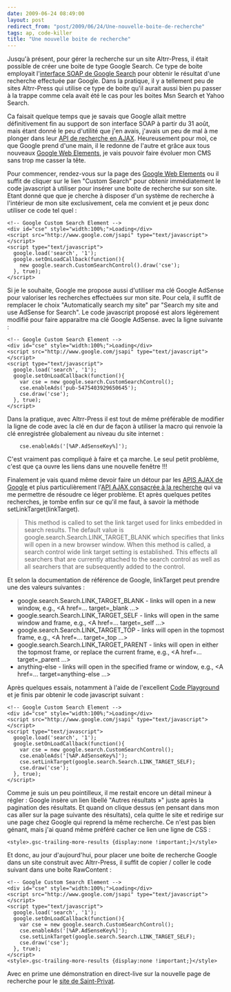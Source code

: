 ```yaml
---
date: 2009-06-24 08:49:00
layout: post
redirect_from: "post/2009/06/24/Une-nouvelle-boite-de-recherche"
tags: ap, code-killer
title: "Une nouvelle boite de recherche"
---
```


Jusqu'à présent, pour gérer la recherche sur un site Altrr-Press, il était
possible de créer une boite de type Google Search. Ce type de boite employait
l'[interface
SOAP de Google Search](http://code.google.com/apis/soapsearch/) pour obtenir le résultat d'une recherche effectuée
par Google. Dans la pratique, il y a tellement peu de sites Altrr-Press qui
utilise ce type de boite qu'il aurait aussi bien pu passer à la trappe comme
cela avait été le cas pour les boites Msn Search et Yahoo Search.

Ca faisait quelque temps que je savais que Google allait mettre
définitivement fin au support de son interface SOAP à partir du 31 août, mais
étant donné le peu d'utilité que j'en avais, j'avais un peu de mal à me plonger
dans leur [API de recherche en AJAX](http://code.google.com/apis/ajaxsearch/web.html/). Heureusement pour moi, ce que Google prend
d'une main, il le redonne de l'autre et grâce aux tous nouveaux [Google Web Elements](http://google-code-updates.blogspot.com/2009/05/introducing-google-web-elements.html), je vais pouvoir faire évoluer mon CMS
sans trop me casser la tête.

Pour commencer, rendez-vous sur la page des [Google Web Elements](http://www.google.com/webelements/) ou
il suffit de cliquer sur le lien "Custom Search" pour obtenir immédiatement le
code javascript à utiliser pour insérer une boite de recherche sur son site.
Etant donné que que je cherche à disposer d'un système de recherche à
l'intérieur de mon site exclusivement, cela me convient et je peux donc
utiliser ce code tel quel :

```
<!-- Google Custom Search Element -->
<div id="cse" style="width:100%;">Loading</div>
<script src="http://www.google.com/jsapi" type="text/javascript"></script>
<script type="text/javascript">
  google.load('search', '1');
  google.setOnLoadCallback(function(){
    new google.search.CustomSearchControl().draw('cse');
  }, true);
</script>
```

Si je le souhaite, Google me propose aussi d'utiliser ma clé Google AdSense
pour valoriser les recherches effectuées sur mon site. Pour cela, il suffit de
remplacer le choix "Automatically search my site" par "Search my site and use
AdSense for Search". Le code javascript proposé est alors légèrement modifié
pour faire apparaitre ma clé Google AdSense. avec la ligne suivante :

```
<!-- Google Custom Search Element -->
<div id="cse" style="width:100%;">Loading</div>
<script src="http://www.google.com/jsapi" type="text/javascript"></script>
<script type="text/javascript">
  google.load('search', '1');
  google.setOnLoadCallback(function(){
    var cse = new google.search.CustomSearchControl();
    cse.enableAds('pub-5475403929650645');
    cse.draw('cse');
  }, true);
</script>
```

Dans la pratique, avec Altrr-Press il est tout de même préférable de
modifier la ligne de code avec la clé en dur de façon à utiliser la macro qui
renvoie la clé enregistrée globalement au niveau du site internet :

```
    cse.enableAds('[%AP.AdSenseKey%]');
```

C'est vraiment pas compliqué à faire et ça marche. Le seul petit problème,
c'est que ça ouvre les liens dans une nouvelle fenêtre !!!

Finalement je vais quand même devoir faire un détour par les [APIS AJAX de Google](http://code.google.com/apis/ajax/) et
plus particulièrement l'[API AJAX
consacrée à la recherche](http://code.google.com/apis/ajaxsearch/web.html) qui va me permettre de résoudre ce léger problème.
Et après quelques petites recherches, je tombe enfin sur ce qu'il me faut, à
savoir la méthode setLinkTarget(linkTarget).

> This method is called to set the link target used for links embedded in
> search results. The default value is google.search.Search.LINK_TARGET_BLANK
> which specifies that links will open in a new browser window. When this method
> is called, a search control wide link target setting is established. This
> effects all searchers that are currently attached to the search control as well
> as all searchers that are subsequently added to the control.

Et selon la documentation de référence de Google, linkTarget peut prendre
une des valeurs suivantes :

* google.search.Search.LINK_TARGET_BLANK - links will open in a new window,
e.g., &lt;A href=... target=_blank ...&gt;
* google.search.Search.LINK_TARGET_SELF - links will open in the same window
and frame, e.g., &lt;A href=... target=_self ...&gt;
* google.search.Search.LINK_TARGET_TOP - links will open in the topmost
frame, e.g., &lt;A href=... target=_top ...&gt;
* google.search.Search.LINK_TARGET_PARENT - links will open in either the
topmost frame, or replace the current frame, e.g., &lt;A href=...
target=_parent ...&gt;
* anything-else - links will open in the specified frame or window, e.g.,
&lt;A href=... target=anything-else ...&gt;

Après quelques essais, notamment à l'aide de l'excellent [Code
Playground](http://code.google.com/apis/ajax/playground/?exp=search) et je finis par obtenir le code javascript suivant :

```
<!-- Google Custom Search Element -->
<div id="cse" style="width:100%;">Loading</div>
<script src="http://www.google.com/jsapi" type="text/javascript"></script>
<script type="text/javascript">
  google.load('search', '1');
  google.setOnLoadCallback(function(){
    var cse = new google.search.CustomSearchControl();
    cse.enableAds('[%AP.AdSenseKey%]');
    cse.setLinkTarget(google.search.Search.LINK_TARGET_SELF);
    cse.draw('cse');
  }, true);
</script>
```

Comme je suis un peu pointilleux, il me restait encore un détail mineur à
régler : Google insère un lien libellé "Autres résultats »" juste après la
pagination des résultats. Et quand on clique dessus (en pensant dans mon cas
aller sur la page suivante des résultats), cela quitte le site et redirige sur
une page chez Google qui reprend la même recherche. Ce n'est pas bien génant,
mais j'ai quand même préféré cacher ce lien une ligne de CSS :

```
<style>.gsc-trailing-more-results {display:none !important;}</style>
```

Et donc, au jour d'aujourd'hui, pour placer une boite de recherche Google
dans un site construit avec Altrr-Press, il suffit de copier / coller le code
suivant dans une boite RawContent :

```
<!-- Google Custom Search Element -->
<div id="cse" style="width:100%;">Loading</div>
<script src="http://www.google.com/jsapi" type="text/javascript"></script>
<script type="text/javascript">
  google.load('search', '1');
  google.setOnLoadCallback(function(){
    var cse = new google.search.CustomSearchControl();
    cse.enableAds('[%AP.AdSenseKey%]');
    cse.setLinkTarget(google.search.Search.LINK_TARGET_SELF);
    cse.draw('cse');
  }, true);
</script>
<style>.gsc-trailing-more-results {display:none !important;}</style>
```

Avec en prime une démonstration en direct-live sur la nouvelle page de
recherche pour le [site de
Saint-Privat](http://saint-privat.au-quotidien.info/recherche.aspx).
